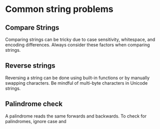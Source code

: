 # Common string problems

## Compare Strings
Comparing strings can be tricky due to case sensitivity, whitespace, and encoding differences. Always consider these factors when comparing strings.

## Reverse strings
Reversing a string can be done using built-in functions or by manually swapping characters. Be mindful of multi-byte characters in Unicode strings.

## Palindrome check
A palindrome reads the same forwards and backwards. To check for palindromes, ignore case and
